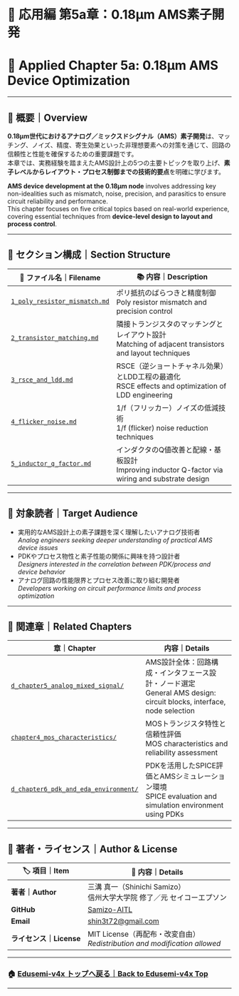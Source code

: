 # 🧩 応用編 第5a章：0.18μm AMS素子開発  
# 🧩 Applied Chapter 5a: 0.18μm AMS Device Optimization

---

## 📘 概要｜Overview

**0.18μm世代におけるアナログ／ミックスドシグナル（AMS）素子開発**は、マッチング、ノイズ、精度、寄生効果といった非理想要素への対策を通じて、回路の信頼性と性能を確保するための重要課題です。  
本章では、実務経験を踏まえたAMS設計上の5つの主要トピックを取り上げ、**素子レベルからレイアウト・プロセス制御までの技術的要点**を明確に学びます。

**AMS device development at the 0.18μm node** involves addressing key non-idealities such as mismatch, noise, precision, and parasitics to ensure circuit reliability and performance.  
This chapter focuses on five critical topics based on real-world experience, covering essential techniques from **device-level design to layout and process control**.

---

## 📂 セクション構成｜Section Structure

| 📄 **ファイル名｜Filename** | 📚 **内容｜Description** |
|----------------------------|--------------------------|
| [`1_poly_resistor_mismatch.md`](./1_poly_resistor_mismatch.md) | ポリ抵抗のばらつきと精度制御<br>Poly resistor mismatch and precision control |
| [`2_transistor_matching.md`](./2_transistor_matching.md) | 隣接トランジスタのマッチングとレイアウト設計<br>Matching of adjacent transistors and layout techniques |
| [`3_rsce_and_ldd.md`](./3_rsce_and_ldd.md) | RSCE（逆ショートチャネル効果）とLDD工程の最適化<br>RSCE effects and optimization of LDD engineering |
| [`4_flicker_noise.md`](./4_flicker_noise.md) | 1/f（フリッカー）ノイズの低減技術<br>1/f (flicker) noise reduction techniques |
| [`5_inductor_q_factor.md`](./5_inductor_q_factor.md) | インダクタのQ値改善と配線・基板設計<br>Improving inductor Q-factor via wiring and substrate design |

---

## 🎯 対象読者｜Target Audience

- 実用的なAMS設計上の素子課題を深く理解したいアナログ技術者  
  *Analog engineers seeking deeper understanding of practical AMS device issues*
- PDKやプロセス物性と素子性能の関係に興味を持つ設計者  
  *Designers interested in the correlation between PDK/process and device behavior*
- アナログ回路の性能限界とプロセス改善に取り組む開発者  
  *Developers working on circuit performance limits and process optimization*

---

## 🔗 関連章｜Related Chapters

| 章｜Chapter | 内容｜Details |
|-------------|----------------|
| [`d_chapter5_analog_mixed_signal/`](../d_chapter5_analog_mixed_signal/) | AMS設計全体：回路構成・インタフェース設計・ノード選定<br>General AMS design: circuit blocks, interface, node selection |
| [`chapter4_mos_characteristics/`](../chapter4_mos_characteristics/) | MOSトランジスタ特性と信頼性評価<br>MOS characteristics and reliability assessment |
| [`d_chapter6_pdk_and_eda_environment/`](../d_chapter6_pdk_and_eda_environment/) | PDKを活用したSPICE評価とAMSシミュレーション環境<br>SPICE evaluation and simulation environment using PDKs |

---

## 👤 著者・ライセンス｜Author & License

| 🏷️ 項目｜Item | 📝 内容｜Details |
|----------------|----------------------------------------------|
| **著者｜Author** | 三溝 真一（Shinichi Samizo）<br>信州大学大学院 修了／元 セイコーエプソン |
| **GitHub** | [Samizo-AITL](https://github.com/Samizo-AITL) |
| **Email** | [shin3t72@gmail.com](mailto:shin3t72@gmail.com) |
| **ライセンス｜License** | MIT License（再配布・改変自由）<br>*Redistribution and modification allowed* |

---

### 🏠 [Edusemi-v4x トップへ戻る｜Back to Edusemi-v4x Top](../README.md)

---

